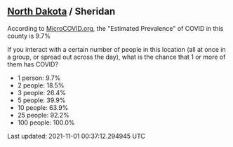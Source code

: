 
## [North Dakota](/united-states/north-dakota) / Sheridan

According to [MicroCOVID.org](http://microcovid.org),
the "Estimated Prevalence" of COVID in this county is 9.7%

If you interact with a certain number of people in this location
(all at once in a group, or spread out across the day), what is the chance that
1 or more of them has COVID?

- 1 person: 9.7%
- 2 people: 18.5%
- 3 people: 26.4%
- 5 people: 39.9%
- 10 people: 63.9%
- 25 people: 92.2%
- 100 people: 100.0%

Last updated: 2021-11-01 00:37:12.294945 UTC
